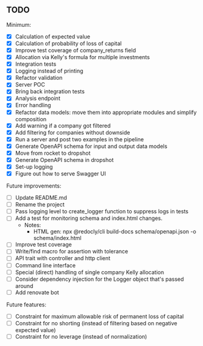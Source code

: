 ## TODO

Minimum:
- [x] Calculation of expected value
- [x] Calculation of probability of loss of capital
- [x] Improve test coverage of company_returns field
- [x] Allocation via Kelly's formula for multiple investments
- [x] Integration tests
- [x] Logging instead of printing
- [x] Refactor validation
- [x] Server POC
- [x] Bring back integration tests
- [x] Analysis endpoint
- [x] Error handling
- [x] Refactor data models: move them into appropriate modules and simplify composition
- [x] Add warning if a company got filtered
- [x] Add filtering for companies without downside
- [x] Run a server and post two examples in the pipeline
- [x] Generate OpenAPI schema for input and output data models
- [x] Move from rocket to dropshot
- [x] Generate OpenAPI schema in dropshot
- [x] Set-up logging
- [x] Figure out how to serve Swagger UI

Future improvements:
- [ ] Update README.md
- [ ] Rename the project
- [ ] Pass logging level to create_logger function to suppress logs in tests
- [ ] Add a test for monitoring schema and index.html changes.
  - Notes:
    - HTML gen: npx @redocly/cli build-docs schema/openapi.json  -o schema/index.html
- [ ] Improve test coverage
- [ ] Write/find macro for assertion with tolerance
- [ ] API trait with controller and http client
- [ ] Command line interface
- [ ] Special (direct) handling of single company Kelly allocation
- [ ] Consider dependency injection for the Logger object that's passed around
- [ ] Add renovate bot

Future features:
- [ ] Constraint for maximum allowable risk of permanent loss of capital
- [ ] Constraint for no shorting (instead of filtering based on negative expected value)
- [ ] Constraint for no leverage (instead of normalization)
